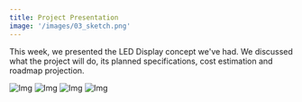 ```yaml
---
title: Project Presentation
image: '/images/03_sketch.png'
---
```


This week, we presented the LED Display concept we've had.
We discussed what the project will do, its planned specifications, cost estimation and roadmap projection.

![Img](/images/03_sketch.png)
![Img](/images/03_materials.png)
![Img](/images/03_cost-plan.png)
![Img](/images/03_timeline.png)